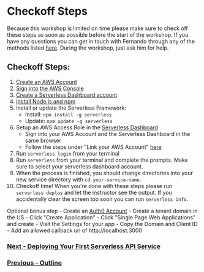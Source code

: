 # Checkoff Steps

Because this workshop is limited on time please make sure to check off these steps as soon as possible before the start of the workshop. If you have any questions you can get in touch with Fernando through any of the methods listed [here](www.fernandomc.com/contact). During the workshop, just ask him for help.

## Checkoff Steps:

1. [Create an AWS Account](https://aws.amazon.com/premiumsupport/knowledge-center/create-and-activate-aws-account/)
2. [Sign into the AWS Console](https://docs.aws.amazon.com/IAM/latest/UserGuide/console.html)
3. [Create a Serverless Dashboard account](https://dashboard.serverless.com)
4. [Install Node.js and npm](https://nodejs.org/en/download)
5. Install or update the Serverless Framework: 
    - Install: `npm install -g serverless`
    - Update: `npm update -g serverless`
6. Setup an AWS Access Role in the [Serverless Dashboard](https://dashboard.serverless.com)
    - Sign into your AWS Account and the Serverless Dashboard in the same browser
    - Follow the steps under "Link your AWS Account" [here](https://serverless.com/framework/docs/dashboard/access-roles#link-your-aws-account)
7. Run `serverless login` from your terminal
8. Run `serverless` from your terminal and complete the prompts. Make sure to select your serverless dashboard account. 
9. When the process is finished, you should change directories into your new service directory with `cd your-service-name`.
10. Checkoff time! When you're done with these steps please run `serverless deploy` and let the instructor see the output. If you accidentally clear the screen too soon you can run `serverless info`.

Optional bonus step - Create an [Auth0 Account](https://auth0.com/)
    - Create a tenant domain in the US
    - Click "Create Application"
    - Click "Single Page Web Applications" and create
    - Visit the Settings for your app
    - Copy the Domain and Client ID
    - Add an allowed callback url of http://localhost:3000


### [Next - Deploying Your First Serverless API Service](/deploying-first-serverless-api.md)

### [Previous - Outline](/)